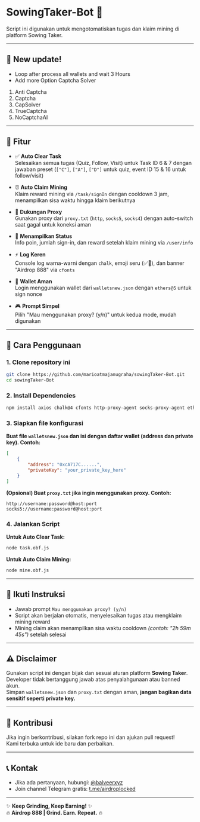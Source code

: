 # SowingTaker-Bot 🌱  
Script ini digunakan untuk mengotomatiskan tugas dan klaim mining di platform Sowing Taker.

---
## 📌 New update!

- Loop after process all wallets and wait 3 Hours
- Add more Option Captcha Solver
1. Anti Captcha 
2. Captcha
3. CapSolver
4. TrueCaptcha
5. NoCaptchaAI
---

## 📌 Fitur

- ✅ **Auto Clear Task**  
  Selesaikan semua tugas (Quiz, Follow, Visit) untuk Task ID 6 & 7 dengan jawaban preset (`["C"]`, `["A"]`, `["D"]` untuk quiz, event ID 15 & 16 untuk follow/visit)

- ⏰ **Auto Claim Mining**  
  Klaim reward mining via `/task/signIn` dengan cooldown 3 jam, menampilkan sisa waktu hingga klaim berikutnya

- 🔌 **Dukungan Proxy**  
  Gunakan proxy dari `proxy.txt` (`http`, `socks5`, `socks4`) dengan auto-switch saat gagal untuk koneksi aman

- 🎁 **Menampilkan Status**  
  Info poin, jumlah sign-in, dan reward setelah klaim mining via `/user/info`

- ⚡ **Log Keren**  
  Console log warna-warni dengan `chalk`, emoji seru (✅🎉), dan banner "Airdrop 888" via `cfonts`

- 🔐 **Wallet Aman**  
  Login menggunakan wallet dari `walletsnew.json` dengan `ethers@5` untuk sign nonce

- 🎮 **Prompt Simpel**  
  Pilih "Mau menggunakan proxy? (y/n)" untuk kedua mode, mudah digunakan

---

## 🚀 Cara Penggunaan

### 1. Clone repository ini

```bash
git clone https://github.com/marioatmajanugraha/sowingTaker-Bot.git
cd sowingTaker-Bot
```

### 2. Install Dependencies

```bash
npm install axios chalk@4 cfonts http-proxy-agent socks-proxy-agent ethers@5 readline-sync
```

### 3. Siapkan file konfigurasi

**Buat file `walletsnew.json` dan isi dengan daftar wallet (address dan private key). Contoh:**

```json
[
    {
        "address": "0xcA717C......",
        "privateKey": "your_private_key_here"
    }
]
```

**(Opsional) Buat `proxy.txt` jika ingin menggunakan proxy. Contoh:**

```
http://username:password@host:port
socks5://username:password@host:port
```

### 4. Jalankan Script

**Untuk Auto Clear Task:**

```bash
node task.obf.js
```

**Untuk Auto Claim Mining:**

```bash
node mine.obf.js
```

---

## 🧾 Ikuti Instruksi

- Jawab prompt `Mau menggunakan proxy? (y/n)`  
- Script akan berjalan otomatis, menyelesaikan tugas atau mengklaim mining reward  
- Mining claim akan menampilkan sisa waktu cooldown *(contoh: "2h 59m 45s")* setelah selesai

---

## ⚠️ Disclaimer

Gunakan script ini dengan bijak dan sesuai aturan platform **Sowing Taker**.  
Developer tidak bertanggung jawab atas penyalahgunaan atau banned akun.  
Simpan `walletsnew.json` dan `proxy.txt` dengan aman, **jangan bagikan data sensitif seperti private key.**

---

## 🤝 Kontribusi

Jika ingin berkontribusi, silakan fork repo ini dan ajukan pull request!  
Kami terbuka untuk ide baru dan perbaikan.

---

## 📞 Kontak

- Jika ada pertanyaan, hubungi: [@balveerxyz](https://t.me/balveerxyz)  
- Join channel Telegram gratis: [t.me/airdroplocked](https://t.me/airdroplocked)

---

✨ **Keep Grinding, Keep Earning!** ✨  
🔥 **Airdrop 888 | Grind. Earn. Repeat.** 🔥
